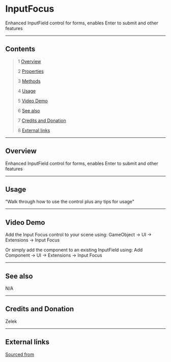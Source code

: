 # InputFocus

Enhanced InputField control for forms, enables Enter to submit and other features

<!--![](Images/ Game Image.jpg)-->

---------

## Contents

> 1 [Overview](#overview)
>
> 2 [Properties](#properties)
>
> 3 [Methods](#methods)
>
> 4 [Usage](#usage)
>
> 5 [Video Demo](#video-demo)
>
> 6 [See also](#see-also)
>
> 7 [Credits and Donation](#credits-and-donation)
>
> 8 [External links](#external-links)

---------

## Overview

Enhanced InputField control for forms, enables Enter to submit and other features

---------

## Usage

"Walk through how to use the control plus any tips for usage"

---------

## Video Demo

Add the Input Focus control to your scene using:
GameObject -> UI -> Extensions -> Input Focus

Or simply add the component to an existing InputField using:
Add Component -> UI -> Extensions -> Input Focus

---------

## See also

N/A

---------

## Credits and Donation

Zelek

---------

## External links

[Sourced from](http://forum.unity3d.com/threads/inputfield-focus-and-unfocus.306634/)
